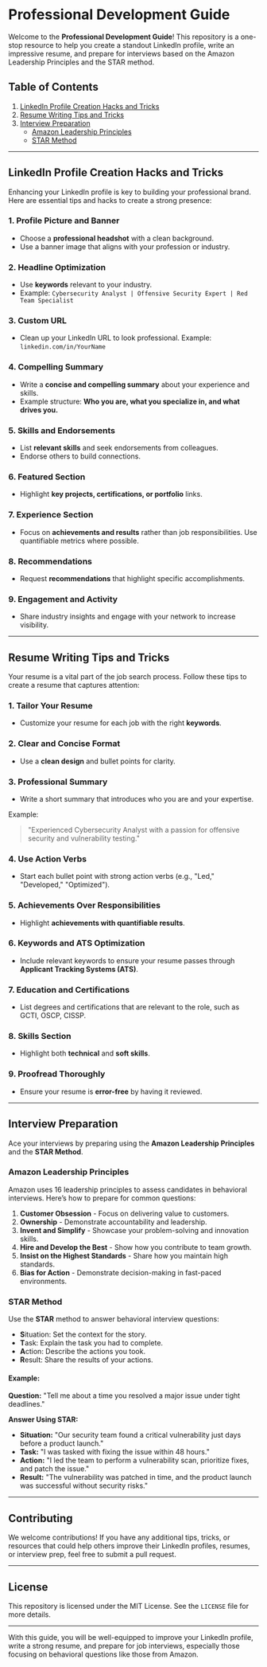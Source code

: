 # Professional Development Guide

Welcome to the **Professional Development Guide**! This repository is a one-stop resource to help you create a standout LinkedIn profile, write an impressive resume, and prepare for interviews based on the Amazon Leadership Principles and the STAR method.

## Table of Contents

1. [LinkedIn Profile Creation Hacks and Tricks](#linkedin-profile-creation-hacks-and-tricks)
2. [Resume Writing Tips and Tricks](#resume-writing-tips-and-tricks)
3. [Interview Preparation](#interview-preparation)
   - [Amazon Leadership Principles](#amazon-leadership-principles)
   - [STAR Method](#star-method)

---

## LinkedIn Profile Creation Hacks and Tricks

Enhancing your LinkedIn profile is key to building your professional brand. Here are essential tips and hacks to create a strong presence:

### 1. **Profile Picture and Banner**
   - Choose a **professional headshot** with a clean background.
   - Use a banner image that aligns with your profession or industry.

### 2. **Headline Optimization**
   - Use **keywords** relevant to your industry.
   - Example: `Cybersecurity Analyst | Offensive Security Expert | Red Team Specialist`

### 3. **Custom URL**
   - Clean up your LinkedIn URL to look professional. Example: `linkedin.com/in/YourName`

### 4. **Compelling Summary**
   - Write a **concise and compelling summary** about your experience and skills.
   - Example structure: **Who you are, what you specialize in, and what drives you.**

### 5. **Skills and Endorsements**
   - List **relevant skills** and seek endorsements from colleagues.
   - Endorse others to build connections.

### 6. **Featured Section**
   - Highlight **key projects, certifications, or portfolio** links.

### 7. **Experience Section**
   - Focus on **achievements and results** rather than job responsibilities. Use quantifiable metrics where possible.

### 8. **Recommendations**
   - Request **recommendations** that highlight specific accomplishments.

### 9. **Engagement and Activity**
   - Share industry insights and engage with your network to increase visibility.

---

## Resume Writing Tips and Tricks

Your resume is a vital part of the job search process. Follow these tips to create a resume that captures attention:

### 1. **Tailor Your Resume**
   - Customize your resume for each job with the right **keywords**.

### 2. **Clear and Concise Format**
   - Use a **clean design** and bullet points for clarity.

### 3. **Professional Summary**
   - Write a short summary that introduces who you are and your expertise.

   Example:
   > "Experienced Cybersecurity Analyst with a passion for offensive security and vulnerability testing."

### 4. **Use Action Verbs**
   - Start each bullet point with strong action verbs (e.g., "Led," "Developed," "Optimized").

### 5. **Achievements Over Responsibilities**
   - Highlight **achievements with quantifiable results**.

### 6. **Keywords and ATS Optimization**
   - Include relevant keywords to ensure your resume passes through **Applicant Tracking Systems (ATS)**.

### 7. **Education and Certifications**
   - List degrees and certifications that are relevant to the role, such as GCTI, OSCP, CISSP.

### 8. **Skills Section**
   - Highlight both **technical** and **soft skills**.

### 9. **Proofread Thoroughly**
   - Ensure your resume is **error-free** by having it reviewed.

---

## Interview Preparation

Ace your interviews by preparing using the **Amazon Leadership Principles** and the **STAR Method**.

### Amazon Leadership Principles

Amazon uses 16 leadership principles to assess candidates in behavioral interviews. Here’s how to prepare for common questions:

1. **Customer Obsession** - Focus on delivering value to customers.
2. **Ownership** - Demonstrate accountability and leadership.
3. **Invent and Simplify** - Showcase your problem-solving and innovation skills.
4. **Hire and Develop the Best** - Show how you contribute to team growth.
5. **Insist on the Highest Standards** - Share how you maintain high standards.
6. **Bias for Action** - Demonstrate decision-making in fast-paced environments.

### STAR Method

Use the **STAR** method to answer behavioral interview questions:

- **S**ituation: Set the context for the story.
- **T**ask: Explain the task you had to complete.
- **A**ction: Describe the actions you took.
- **R**esult: Share the results of your actions.

#### Example:

**Question:** "Tell me about a time you resolved a major issue under tight deadlines."

**Answer Using STAR:**
- **Situation:** "Our security team found a critical vulnerability just days before a product launch."
- **Task:** "I was tasked with fixing the issue within 48 hours."
- **Action:** "I led the team to perform a vulnerability scan, prioritize fixes, and patch the issue."
- **Result:** "The vulnerability was patched in time, and the product launch was successful without security risks."

---

## Contributing

We welcome contributions! If you have any additional tips, tricks, or resources that could help others improve their LinkedIn profiles, resumes, or interview prep, feel free to submit a pull request.

---

## License

This repository is licensed under the MIT License. See the `LICENSE` file for more details.

---

With this guide, you will be well-equipped to improve your LinkedIn profile, write a strong resume, and prepare for job interviews, especially those focusing on behavioral questions like those from Amazon.

